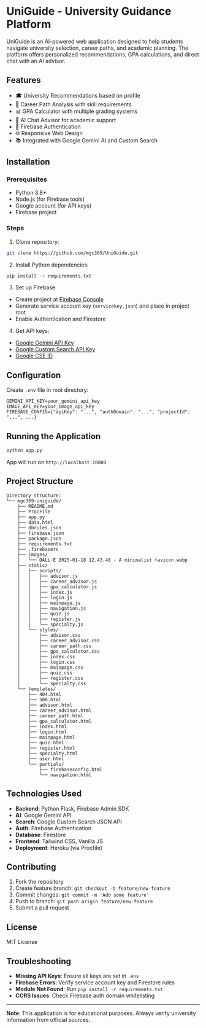 
# UniGuide - University Guidance Platform

UniGuide is an AI-powered web application designed to help students navigate university selection, career paths, and academic planning. The platform offers personalized recommendations, GPA calculations, and direct chat with an AI advisor.

## Features

- 🎓 University Recommendations based on profile
- 💼 Career Path Analysis with skill requirements
- 📊 GPA Calculator with multiple grading systems
- 🤖 AI Chat Advisor for academic support
- 🔐 Firebase Authentication
- 🌐 Responsive Web Design
- 📚 Integrated with Google Gemini AI and Custom Search

## Installation

### Prerequisites
- Python 3.8+
- Node.js (for Firebase tools)
- Google account (for API keys)
- Firebase project

### Steps
1. Clone repository:
```bash
git clone https://github.com/mgc369/UniGuide.git
```

2. Install Python dependencies:
```bash
pip install -r requirements.txt
```

3. Set up Firebase:
- Create project at [Firebase Console](https://console.firebase.google.com/)
- Generate service account key (`servicekey.json`) and place in project root
- Enable Authentication and Firestore

4. Get API keys:
- [Google Gemini API Key](https://ai.google.dev/)
- [Google Custom Search API Key](https://developers.google.com/custom-search/v1/overview)
- [Google CSE ID](https://programmablesearchengine.google.com/)

## Configuration

Create `.env` file in root directory:
```env
GEMINI_API_KEY=your_gemini_api_key
IMAGE_API_KEY=your_image_api_key
FIREBASE_CONFIG={"apiKey": "...", "authDomain": "...", "projectId": "...", ...}
```

## Running the Application

```bash
python app.py
```
App will run on `http://localhost:10000`

## Project Structure
```
Directory structure:
└── mgc369-uniguide/
    ├── README.md
    ├── ProcFile
    ├── app.py
    ├── data.html
    ├── dbrules.json
    ├── firebase.json
    ├── package.json
    ├── requirements.txt
    ├── .firebaserc
    ├── images/
    │   └── DALL·E 2025-01-18 12.43.48 - A minimalist favicon.webp
    ├── static/
    │   ├── scripts/
    │   │   ├── advisor.js
    │   │   ├── career_advisor.js
    │   │   ├── gpa_calculator.js
    │   │   ├── index.js
    │   │   ├── login.js
    │   │   ├── mainpage.js
    │   │   ├── navigation.js
    │   │   ├── quiz.js
    │   │   ├── register.js
    │   │   └── specialty.js
    │   └── styles/
    │       ├── advisor.css
    │       ├── career_advisor.css
    │       ├── career_path.css
    │       ├── gpa_calculator.css
    │       ├── index.css
    │       ├── login.css
    │       ├── mainpage.css
    │       ├── quiz.css
    │       ├── register.css
    │       └── specialty.css
    └── templates/
        ├── 404.html
        ├── 500.html
        ├── advisor.html
        ├── career_advisor.html
        ├── career_path.html
        ├── gpa_calculator.html
        ├── index.html
        ├── login.html
        ├── mainpage.html
        ├── quiz.html
        ├── register.html
        ├── specialty.html
        ├── user.html
        └── partials/
            ├── firebaseconfig.html
            └── navigation.html

```

## Technologies Used
- **Backend**: Python Flask, Firebase Admin SDK
- **AI**: Google Gemini API
- **Search**: Google Custom Search JSON API
- **Auth**: Firebase Authentication
- **Database**: Firestore
- **Frontend**: Tailwind CSS, Vanilla JS
- **Deployment**: Heroku (via Procfile)

## Contributing
1. Fork the repository
2. Create feature branch: `git checkout -b feature/new-feature`
3. Commit changes: `git commit -m 'Add some feature'`
4. Push to branch: `git push origin feature/new-feature`
5. Submit a pull request

## License
MIT License

## Troubleshooting
- **Missing API Keys**: Ensure all keys are set in `.env`
- **Firebase Errors**: Verify service account key and Firestore rules
- **Module Not Found**: Run `pip install -r requirements.txt`
- **CORS Issues**: Check Firebase auth domain whitelisting

---

**Note**: This application is for educational purposes. Always verify university information from official sources.
